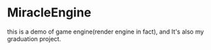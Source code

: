 # MiracleEngine

this is a demo of game engine(render engine in fact), and It's also my graduation project.
